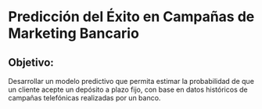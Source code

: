 # Predicción del Éxito en Campañas de Marketing Bancario

## Objetivo:

Desarrollar un modelo predictivo que permita estimar la probabilidad de que un cliente acepte un depósito a plazo fijo, con base en datos históricos de campañas telefónicas realizadas por un banco.
